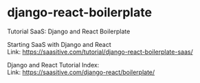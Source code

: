 # django-react-boilerplate
Tutorial SaaS: Django and React Boilerplate

Starting SaaS with Django and React </br>
Link: https://saasitive.com/tutorial/django-react-boilerplate-saas/

Django and React Tutorial Index: </br>
Link: <https://saasitive.com/django-react/boilerplate/>
